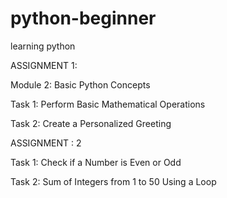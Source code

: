 # python-beginner
learning python

ASSIGNMENT 1: 

Module 2: Basic Python Concepts 

Task 1: Perform Basic Mathematical Operations

Task 2: Create a Personalized Greeting

ASSIGNMENT : 2

Task 1: Check if a Number is Even or Odd

Task 2: Sum of Integers from 1 to 50 Using a Loop

